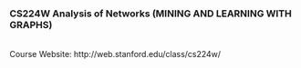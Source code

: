 ### CS224W Analysis of Networks (MINING AND LEARNING WITH GRAPHS)
<br>
Course Website: http://web.stanford.edu/class/cs224w/
